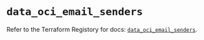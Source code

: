 # `data_oci_email_senders`

Refer to the Terraform Registory for docs: [`data_oci_email_senders`](https://registry.terraform.io/providers/oracle/oci/6.18.0/docs/data-sources/email_senders).
